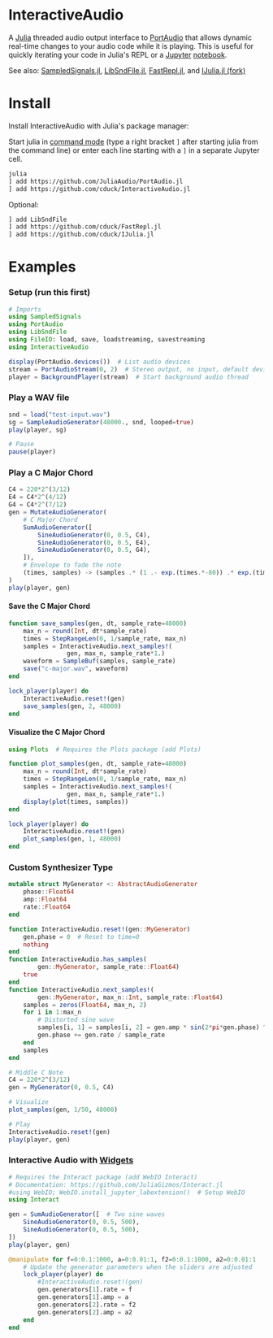 # InteractiveAudio

A [Julia](https://julialang.org/) threaded audio output interface to [PortAudio](https://github.com/JuliaAudio/PortAudio.jl) that allows dynamic real-time changes to your audio code while it is playing.  This is useful for quickly iterating your code in Julia's REPL or a [Jupyter](https://jupyter.org/) [notebook](https://github.com/JuliaLang/IJulia.jl).

See also: [SampledSignals.jl](https://github.com/JuliaAudio/SampledSignals.jl),
[LibSndFile.jl](https://github.com/JuliaAudio/LibSndFile.jl),
[FastRepl.jl](https://github.com/cduck/FastRepl.jl),
and [IJulia.jl (fork)](https://github.com/cduck/IJulia.jl)


# Install

Install InteractiveAudio with Julia's package manager:

Start julia in [command mode](https://docs.julialang.org/en/v1/stdlib/Pkg/)
(type a right bracket `]` after starting julia from the command line)
or enter each line starting with a `]` in a separate Jupyter cell.
```bash
julia
] add https://github.com/JuliaAudio/PortAudio.jl
] add https://github.com/cduck/InteractiveAudio.jl
```
Optional:
```bash
] add LibSndFile
] add https://github.com/cduck/FastRepl.jl
] add https://github.com/cduck/IJulia.jl
```


# Examples

### Setup (run this first)
```julia
# Imports
using SampledSignals
using PortAudio
using LibSndFile
using FileIO: load, save, loadstreaming, savestreaming
using InteractiveAudio

display(PortAudio.devices())  # List audio devices
stream = PortAudioStream(0, 2)  # Stereo output, no input, default device
player = BackgroundPlayer(stream)  # Start background audio thread
```

### Play a WAV file
```julia
snd = load("test-input.wav")
sg = SampleAudioGenerator(48000., snd, looped=true)
play(player, sg)
```
```julia
# Pause
pause(player)
```

### Play a C Major Chord
```julia
C4 = 220*2^(3/12)
E4 = C4*2^(4/12)
G4 = C4*2^(7/12)
gen = MutateAudioGenerator(
    # C Major Chord
    SumAudioGenerator([
        SineAudioGenerator(0, 0.5, C4),
        SineAudioGenerator(0, 0.5, E4),
        SineAudioGenerator(0, 0.5, G4),
    ]),
    # Envelope to fade the note
    (times, samples) -> (samples .* (1 .- exp.(times.*-80)) .* exp.(times.*-2))
)
play(player, gen)
```

#### Save the C Major Chord
```julia
function save_samples(gen, dt, sample_rate=48000)
    max_n = round(Int, dt*sample_rate)
    times = StepRangeLen(0, 1/sample_rate, max_n)
    samples = InteractiveAudio.next_samples!(
                gen, max_n, sample_rate*1.)
    waveform = SampleBuf(samples, sample_rate)
    save("c-major.wav", waveform)
end

lock_player(player) do
    InteractiveAudio.reset!(gen)
    save_samples(gen, 2, 48000)
end
```

#### Visualize the C Major Chord
```julia
using Plots  # Requires the Plots package (add Plots)

function plot_samples(gen, dt, sample_rate=48000)
    max_n = round(Int, dt*sample_rate)
    times = StepRangeLen(0, 1/sample_rate, max_n)
    samples = InteractiveAudio.next_samples!(
                gen, max_n, sample_rate*1.)
    display(plot(times, samples))
end

lock_player(player) do
    InteractiveAudio.reset!(gen)
    plot_samples(gen, 1, 48000)
end
```

### Custom Synthesizer Type
```julia
mutable struct MyGenerator <: AbstractAudioGenerator
    phase::Float64
    amp::Float64
    rate::Float64
end

function InteractiveAudio.reset!(gen::MyGenerator)
    gen.phase = 0  # Reset to time=0
    nothing
end
function InteractiveAudio.has_samples(
        gen::MyGenerator, sample_rate::Float64)
    true
end
function InteractiveAudio.next_samples!(
        gen::MyGenerator, max_n::Int, sample_rate::Float64)
    samples = zeros(Float64, max_n, 2)
    for i in 1:max_n
        # Distorted sine wave
        samples[i, 1] = samples[i, 2] = gen.amp * sin(2*pi*gen.phase) ^ 3
        gen.phase += gen.rate / sample_rate
    end
    samples
end
```
```julia
# Middle C Note
C4 = 220*2^(3/12)
gen = MyGenerator(0, 0.5, C4)

# Visualize
plot_samples(gen, 1/50, 48000)

# Play
InteractiveAudio.reset!(gen)
play(player, gen)
```

### Interactive Audio with [Widgets](https://github.com/JuliaGizmos/Interact.jl)
```julia
# Requires the Interact package (add WebIO Interact)
# Documentation: https://github.com/JuliaGizmos/Interact.jl
#using WebIO; WebIO.install_jupyter_labextension()  # Setup WebIO
using Interact

gen = SumAudioGenerator([  # Two sine waves
    SineAudioGenerator(0, 0.5, 500),
    SineAudioGenerator(0, 0.5, 500),
])
play(player, gen)

@manipulate for f=0:0.1:1000, a=0:0.01:1, f2=0:0.1:1000, a2=0:0.01:1
    # Update the generator parameters when the sliders are adjusted
    lock_player(player) do
        #InteractiveAudio.reset!(gen)
        gen.generators[1].rate = f
        gen.generators[1].amp = a
        gen.generators[2].rate = f2
        gen.generators[2].amp = a2
    end
end
```
